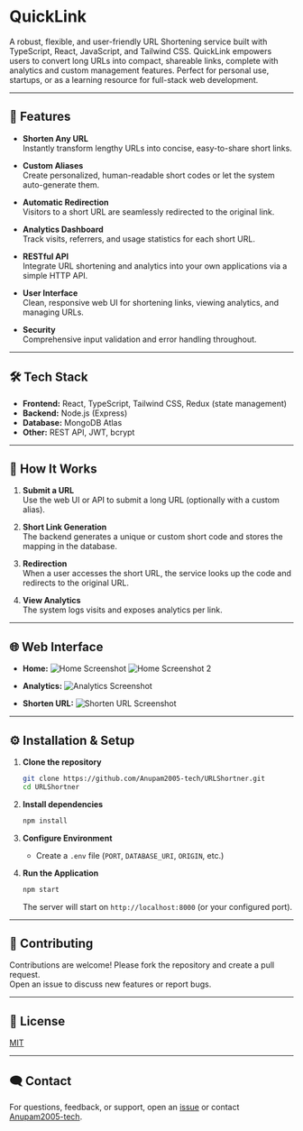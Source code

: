 # QuickLink

A robust, flexible, and user-friendly URL Shortening service built with TypeScript, React, JavaScript, and Tailwind CSS. QuickLink empowers users to convert long URLs into compact, shareable links, complete with analytics and custom management features. Perfect for personal use, startups, or as a learning resource for full-stack web development.

---

## 🚀 Features

- **Shorten Any URL**  
  Instantly transform lengthy URLs into concise, easy-to-share short links.

- **Custom Aliases**  
  Create personalized, human-readable short codes or let the system auto-generate them.

- **Automatic Redirection**  
  Visitors to a short URL are seamlessly redirected to the original link.

- **Analytics Dashboard**  
  Track visits, referrers, and usage statistics for each short URL.

- **RESTful API**  
  Integrate URL shortening and analytics into your own applications via a simple HTTP API.

- **User Interface**  
  Clean, responsive web UI for shortening links, viewing analytics, and managing URLs.

- **Security**  
  Comprehensive input validation and error handling throughout.

---

## 🛠️ Tech Stack

- **Frontend:** React, TypeScript, Tailwind CSS, Redux (state management)
- **Backend:** Node.js (Express)
- **Database:** MongoDB Atlas
- **Other:** REST API, JWT, bcrypt

---

## 📖 How It Works

1. **Submit a URL**  
   Use the web UI or API to submit a long URL (optionally with a custom alias).

2. **Short Link Generation**  
   The backend generates a unique or custom short code and stores the mapping in the database.

3. **Redirection**  
   When a user accesses the short URL, the service looks up the code and redirects to the original URL.

4. **View Analytics**  
   The system logs visits and exposes analytics per link.

---

## 🌐 Web Interface

- **Home:**
  ![Home Screenshot](https://github.com/user-attachments/assets/f95d0fa4-6c14-4ae3-b102-de139c7d6d23)
  ![Home Screenshot 2](https://github.com/user-attachments/assets/cfd506ae-6972-4fc8-9015-934c9cb20fc0)

- **Analytics:**
  ![Analytics Screenshot](https://github.com/user-attachments/assets/942a5891-8f26-48dd-8a77-565c73de8b4e)

- **Shorten URL:**
  ![Shorten URL Screenshot](https://github.com/user-attachments/assets/db9cef49-5c62-44c1-8737-b720a462598f)

---

## ⚙️ Installation & Setup

1. **Clone the repository**
   ```bash
   git clone https://github.com/Anupam2005-tech/URLShortner.git
   cd URLShortner
   ```

2. **Install dependencies**
   ```bash
   npm install
   ```

3. **Configure Environment**
   - Create a `.env` file (`PORT`, `DATABASE_URI`, `ORIGIN`, etc.)
    

4. **Run the Application**
   ```bash
   npm start
   ```
   The server will start on `http://localhost:8000` (or your configured port).

---

## 🤝 Contributing

Contributions are welcome! Please fork the repository and create a pull request.  
Open an issue to discuss new features or report bugs.

---

## 📄 License

[MIT](LICENSE)

---

## 🗨️ Contact

For questions, feedback, or support, open an [issue](https://github.com/Anupam2005-tech/URLShortner/issues) or contact [Anupam2005-tech](https://github.com/Anupam2005-tech).
